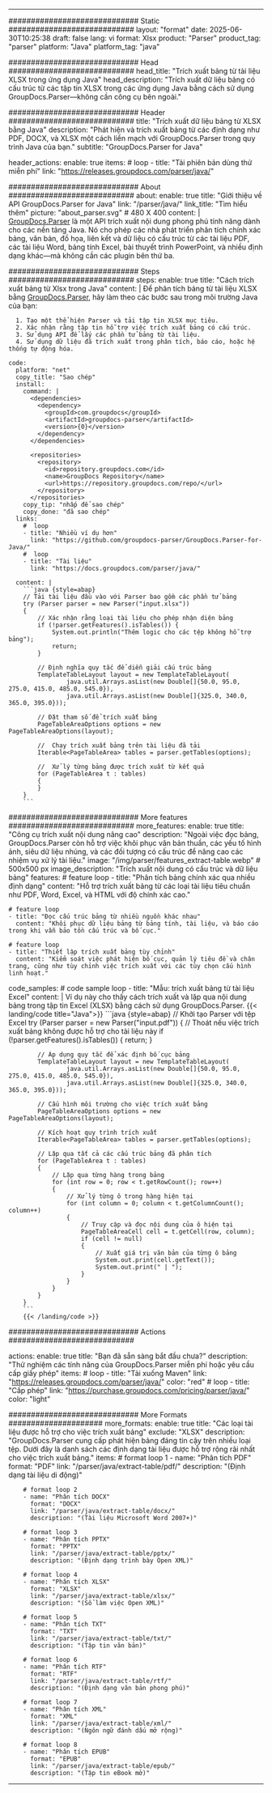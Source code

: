 


---
############################# Static ############################
layout: "format"
date:  2025-06-30T10:25:38
draft: false
lang: vi
format: Xlsx
product: "Parser"
product_tag: "parser"
platform: "Java"
platform_tag: "java"

############################# Head ############################
head_title: "Trích xuất bảng từ tài liệu XLSX trong ứng dụng Java"
head_description: "Trích xuất dữ liệu bảng có cấu trúc từ các tập tin XLSX trong các ứng dụng Java bằng cách sử dụng GroupDocs.Parser—không cần công cụ bên ngoài."

############################# Header ############################
title: "Trích xuất dữ liệu bảng từ XLSX bằng Java" 
description: "Phát hiện và trích xuất bảng từ các định dạng như PDF, DOCX, và XLSX một cách liền mạch với GroupDocs.Parser trong quy trình Java của bạn."
subtitle: "GroupDocs.Parser for Java" 

header_actions:
  enable: true
  items:
    #  loop
    - title: "Tải phiên bản dùng thử miễn phí"
      link: "https://releases.groupdocs.com/parser/java/"
      
############################# About ############################
about:
    enable: true
    title: "Giới thiệu về API GroupDocs.Parser for Java"
    link: "/parser/java/"
    link_title: "Tìm hiểu thêm"
    picture: "about_parser.svg" # 480 X 400
    content: |
       [GroupDocs.Parser](/parser/java/) là một API trích xuất nội dung phong phú tính năng dành cho các nền tảng Java. Nó cho phép các nhà phát triển phân tích chính xác bảng, văn bản, đồ họa, liên kết và dữ liệu có cấu trúc từ các tài liệu PDF, các tài liệu Word, bảng tính Excel, bài thuyết trình PowerPoint, và nhiều định dạng khác—mà không cần các plugin bên thứ ba.

############################# Steps ############################
steps:
    enable: true
    title: "Cách trích xuất bảng từ Xlsx trong Java"
    content: |
      Để phân tích bảng từ tài liệu XLSX bằng [GroupDocs.Parser](/parser/java/), hãy làm theo các bước sau trong môi trường Java của bạn:
      
      1. Tạo một thể hiện Parser và tải tập tin XLSX mục tiêu.
      2. Xác nhận rằng tập tin hỗ trợ việc trích xuất bảng có cấu trúc.
      3. Sử dụng API để lấy các phần tử bảng từ tài liệu.
      4. Sử dụng dữ liệu đã trích xuất trong phân tích, báo cáo, hoặc hệ thống tự động hóa.
   
    code:
      platform: "net"
      copy_title: "Sao chép"
      install:
        command: |
          <dependencies>
            <dependency>
              <groupId>com.groupdocs</groupId>
              <artifactId>groupdocs-parser</artifactId>
              <version>{0}</version>
            </dependency>
          </dependencies>

          <repositories>
            <repository>
              <id>repository.groupdocs.com</id>
              <name>GroupDocs Repository</name>
              <url>https://repository.groupdocs.com/repo/</url>
            </repository>
          </repositories>
        copy_tip: "nhấp để sao chép"
        copy_done: "đã sao chép"
      links:
        #  loop
        - title: "Nhiều ví dụ hơn"
          link: "https://github.com/groupdocs-parser/GroupDocs.Parser-for-Java/"
        #  loop
        - title: "Tài liệu"
          link: "https://docs.groupdocs.com/parser/java/"
          
      content: |
        ```java {style=abap}
        // Tải tài liệu đầu vào với Parser bao gồm các phần tử bảng
        try (Parser parser = new Parser("input.xlsx"))
        {
            // Xác nhận rằng loại tài liệu cho phép nhận diện bảng
            if (!parser.getFeatures().isTables()) {
                System.out.println("Thêm logic cho các tệp không hỗ trợ bảng");
                return;
            }

            // Định nghĩa quy tắc để diễn giải cấu trúc bảng
            TemplateTableLayout layout = new TemplateTableLayout(
                    java.util.Arrays.asList(new Double[]{50.0, 95.0, 275.0, 415.0, 485.0, 545.0}),
                    java.util.Arrays.asList(new Double[]{325.0, 340.0, 365.0, 395.0}));

            // Đặt tham số để trích xuất bảng
            PageTableAreaOptions options = new PageTableAreaOptions(layout);

            //  Chạy trích xuất bảng trên tài liệu đã tải
            Iterable<PageTableArea> tables = parser.getTables(options);

            //  Xử lý từng bảng được trích xuất từ kết quả
            for (PageTableArea t : tables) 
            {
            }
        }
        ```            

############################# More features ############################
more_features:
  enable: true
  title: "Công cụ trích xuất nội dung nâng cao"
  description: "Ngoài việc đọc bảng, GroupDocs.Parser còn hỗ trợ việc khôi phục văn bản thuần, các yếu tố hình ảnh, siêu dữ liệu nhúng, và các đối tượng có cấu trúc để nâng cao các nhiệm vụ xử lý tài liệu."
  image: "/img/parser/features_extract-table.webp" # 500x500 px
  image_description: "Trích xuất nội dung có cấu trúc và dữ liệu bảng"
  features:
    # feature loop
    - title: "Phân tích bảng chính xác qua nhiều định dạng"
      content: "Hỗ trợ trích xuất bảng từ các loại tài liệu tiêu chuẩn như PDF, Word, Excel, và HTML với độ chính xác cao."

    # feature loop
    - title: "Đọc cấu trúc bảng từ nhiều nguồn khác nhau"
      content: "Khôi phục dữ liệu bảng từ bảng tính, tài liệu, và báo cáo trong khi vẫn bảo tồn cấu trúc và bố cục."

    # feature loop
    - title: "Thiết lập trích xuất bảng tùy chỉnh"
      content: "Kiểm soát việc phát hiện bố cục, quản lý tiêu đề và chân trang, cũng như tùy chỉnh việc trích xuất với các tùy chọn cấu hình linh hoạt."
      
  code_samples:
    # code sample loop
    - title: "Mẫu: trích xuất bảng từ tài liệu Excel"
      content: |
        Ví dụ này cho thấy cách trích xuất và lặp qua nội dung bảng trong tập tin Excel (XLSX) bằng cách sử dụng GroupDocs.Parser.
        {{< landing/code title="Java">}}
        ```java {style=abap}
        //  Khởi tạo Parser với tệp Excel
        try (Parser parser = new Parser("input.pdf"))
        {
            // Thoát nếu việc trích xuất bảng không được hỗ trợ cho tài liệu này
            if (!parser.getFeatures().isTables())
            {
                return;
            }

            // Áp dụng quy tắc để xác định bố cục bảng
            TemplateTableLayout layout = new TemplateTableLayout(
                    java.util.Arrays.asList(new Double[]{50.0, 95.0, 275.0, 415.0, 485.0, 545.0}),
                    java.util.Arrays.asList(new Double[]{325.0, 340.0, 365.0, 395.0}));

            // Cấu hình môi trường cho việc trích xuất bảng
            PageTableAreaOptions options = new PageTableAreaOptions(layout);

            // Kích hoạt quy trình trích xuất
            Iterable<PageTableArea> tables = parser.getTables(options);

            // Lặp qua tất cả các cấu trúc bảng đã phân tích
            for (PageTableArea t : tables)
            {
                // Lặp qua từng hàng trong bảng
                for (int row = 0; row < t.getRowCount(); row++)
                {
                    // Xử lý từng ô trong hàng hiện tại
                    for (int column = 0; column < t.getColumnCount(); column++) 
                    {
                        // Truy cập và đọc nội dung của ô hiện tại
                        PageTableAreaCell cell = t.getCell(row, column);
                        if (cell != null)
                        {
                            // Xuất giá trị văn bản của từng ô bảng
                            System.out.print(cell.getText());
                            System.out.print(" | ");
                        }
                    }
                }
            }
        }
        ```
        {{< /landing/code >}}


############################# Actions ############################

actions:
  enable: true
  title: "Bạn đã sẵn sàng bắt đầu chưa?"
  description: "Thử nghiệm các tính năng của GroupDocs.Parser miễn phí hoặc yêu cầu cấp giấy phép"
  items:
    #  loop
    - title: "Tải xuống Maven"
      link: "https://releases.groupdocs.com/parser/java/"
      color: "red"
        #  loop
    - title: "Cấp phép"
      link: "https://purchase.groupdocs.com/pricing/parser/java/"
      color: "light"


############################# More Formats #####################
more_formats:
    enable: true
    title: "Các loại tài liệu được hỗ trợ cho việc trích xuất bảng"
    exclude: "XLSX"
    description: "GroupDocs.Parser cung cấp phát hiện bảng đáng tin cậy trên nhiều loại tệp. Dưới đây là danh sách các định dạng tài liệu được hỗ trợ rộng rãi nhất cho việc trích xuất bảng."
    items: 
        # format loop 1
        - name: "Phân tích PDF"
          format: "PDF"
          link: "/parser/java/extract-table/pdf/"
          description: "(Định dạng tài liệu di động)"
          
        # format loop 2
        - name: "Phân tích DOCX"
          format: "DOCX"
          link: "/parser/java/extract-table/docx/"
          description: "(Tài liệu Microsoft Word 2007+)"
          
        # format loop 3
        - name: "Phân tích PPTX"
          format: "PPTX"
          link: "/parser/java/extract-table/pptx/"
          description: "(Định dạng trình bày Open XML)"
          
        # format loop 4
        - name: "Phân tích XLSX"
          format: "XLSX"
          link: "/parser/java/extract-table/xlsx/"
          description: "(Sổ làm việc Open XML)"
          
        # format loop 5
        - name: "Phân tích TXT"
          format: "TXT"
          link: "/parser/java/extract-table/txt/"
          description: "(Tập tin văn bản)"
          
        # format loop 6
        - name: "Phân tích RTF"
          format: "RTF"
          link: "/parser/java/extract-table/rtf/"
          description: "(Định dạng văn bản phong phú)"
          
        # format loop 7
        - name: "Phân tích XML"
          format: "XML"
          link: "/parser/java/extract-table/xml/"
          description: "(Ngôn ngữ đánh dấu mở rộng)"
          
        # format loop 8
        - name: "Phân tích EPUB"
          format: "EPUB"
          link: "/parser/java/extract-table/epub/"
          description: "(Tập tin eBook mở)"
         
          

---